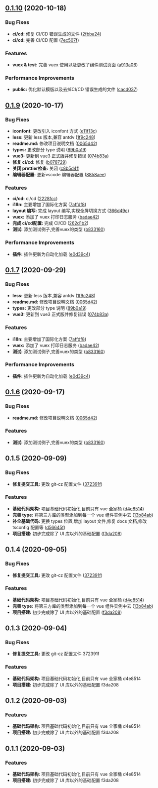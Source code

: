 ## [0.1.10](https://github.com/ibwei/vue3-base/compare/0.1.9...0.1.10) (2020-10-18)


### Bug Fixes

* **ci/cd:** 修复 CI/CD 错误生成的文件 ([2fbba24](https://github.com/ibwei/vue3-base/commit/2fbba2449f345ae9b98ad4b1ea9edde13f3d8a05))
* **ci/cd:** 完善 CI/CD 配置 ([7ec507f](https://github.com/ibwei/vue3-base/commit/7ec507f74a07cd34feff450bc25f76a4847246be))


### Features

* **vuex & test:** 完善 vuex 使用以及更改了组件测试页面 ([a913a06](https://github.com/ibwei/vue3-base/commit/a913a062d4c3a4a800ac95389aff8d2342e9b763))


### Performance Improvements

* **public:** 优化默认模版以及去掉CI/CD 错误生成的文件 ([cacd037](https://github.com/ibwei/vue3-base/commit/cacd0377e34dc156e90f56726452f776e48b213f))



## [0.1.9](https://github.com/ibwei/vue3-base/compare/v0.1.8...v0.1.9) (2020-10-17)


### Bug Fixes
* **iconfont:** 更改引入 iconfont 方式 ([e11f13c](https://github.com/ibwei/vue3-base/commit/e11f13cde660fa9c255616e7fd2978c32abdc178))
* **less:** 更新 less 版本,兼容 antdv ([1f9c248](https://github.com/ibwei/vue3-base/commit/1f9c2488fa35fc4e8fe52229db48ca1f53813fb1))
* **readme.md:** 修改项目说明文档 ([0065d42](https://github.com/ibwei/vue3-base/commit/0065d420b18ee3ddc13396b1436faee090806a16))
* **types:** 更改部分 type 说明 ([89b0a19](https://github.com/ibwei/vue3-base/commit/89b0a193629576f49146d968460658c66e8e1895))
* **vue3:** 更新到 vue3 正式版并修复错误 ([074b83a](https://github.com/ibwei/vue3-base/commit/074b83a8db7ed1f68d6fb4faf0f04302743a02c5))
* **修复 ci/cd:** 修复 ([b078729](https://github.com/ibwei/vue3-base/commit/b078729d502d3d050b184fd02d8c42a9782f0182))
* **关闭 prettier检查:** 关闭 ([c8b5d4f](https://github.com/ibwei/vue3-base/commit/c8b5d4fb8192b6e78d560a47cbd4630612b283a1))
* **编辑器配置:** 更新vscode 编辑器配置 ([8858aee](https://github.com/ibwei/vue3-base/commit/8858aeebb60214cab5c740bd96a7f1c433fb93dd))


### Features

* **ci/cd:** ci/cd ([2228fcc](https://github.com/ibwei/vue3-base/commit/2228fccb48d0aed7e3a0aee4d374d20a5c1bdc95))
* **i18n:** 主要增加了国际化方案 ([7affdf8](https://github.com/ibwei/vue3-base/commit/7affdf821bf934e4fc364ab89bb9731475987141))
* **layout 编写:** 完成 layout 编写,实现全屏切换方式 ([366d49c](https://github.com/ibwei/vue3-base/commit/366d49c9af6427b5a6ba11cd09df28e161457ec4))
* **vuex:** 添加了 vuex 打印日志服务 ([badae42](https://github.com/ibwei/vue3-base/commit/badae42d9561fc155a45b152f496e2ca955a5532))
* **完成 ci/cd配置:** 完成 CI/CD ([262d1b2](https://github.com/ibwei/vue3-base/commit/262d1b24a4c1c50824832f02619600cd03fa6c25))
* **测试:** 添加测试例子,完善vuex的类型 ([b833160](https://github.com/ibwei/vue3-base/commit/b833160194808b4fd04aa0dbca1223449c7d1e88))


### Performance Improvements

* **插件:** 插件更新为自动化加载 ([e0d39c4](https://github.com/ibwei/vue3-base/commit/e0d39c43c81c21d50c250a9d833d9d012ff7a55b))



## [0.1.7](https://github.com/ibwei/vue3-base/compare/v0.1.8...v0.1.7) (2020-09-29)


### Bug Fixes

* **less:** 更新 less 版本,兼容 antdv ([1f9c248](https://github.com/ibwei/vue3-base/commit/1f9c2488fa35fc4e8fe52229db48ca1f53813fb1))
* **readme.md:** 修改项目说明文档 ([0065d42](https://github.com/ibwei/vue3-base/commit/0065d420b18ee3ddc13396b1436faee090806a16))
* **types:** 更改部分 type 说明 ([89b0a19](https://github.com/ibwei/vue3-base/commit/89b0a193629576f49146d968460658c66e8e1895))
* **vue3:** 更新到 vue3 正式版并修复错误 ([074b83a](https://github.com/ibwei/vue3-base/commit/074b83a8db7ed1f68d6fb4faf0f04302743a02c5))


### Features

* **i18n:** 主要增加了国际化方案 ([7affdf8](https://github.com/ibwei/vue3-base/commit/7affdf821bf934e4fc364ab89bb9731475987141))
* **vuex:** 添加了 vuex 打印日志服务 ([badae42](https://github.com/ibwei/vue3-base/commit/badae42d9561fc155a45b152f496e2ca955a5532))
* **测试:** 添加测试例子,完善vuex的类型 ([b833160](https://github.com/ibwei/vue3-base/commit/b833160194808b4fd04aa0dbca1223449c7d1e88))


### Performance Improvements

* **插件:** 插件更新为自动化加载 ([e0d39c4](https://github.com/ibwei/vue3-base/commit/e0d39c43c81c21d50c250a9d833d9d012ff7a55b))



## [0.1.6](https://github.com/ibwei/vue3-base/compare/v0.1.8...v0.1.6) (2020-09-17)


### Bug Fixes

* **readme.md:** 修改项目说明文档 ([0065d42](https://github.com/ibwei/vue3-base/commit/0065d420b18ee3ddc13396b1436faee090806a16))


### Features

* **测试:** 添加测试例子,完善vuex的类型 ([b833160](https://github.com/ibwei/vue3-base/commit/b833160194808b4fd04aa0dbca1223449c7d1e88))



## 0.1.5 (2020-09-09)

### Bug Fixes

- **修复提交工具:** 更改 git-cz 配置文件 ([372391f](https://github.com/ibwei/vue3-base/commit/372391f79e177c685277409ad873cd963c756ee3))

### Features

- **基础代码架构:** 项目基础代码初始化,目前只有 vue 全家桶 ([d4e8514](https://github.com/ibwei/vue3-base/commit/d4e851421b72b7f2ff273d8ebc72c08919b94392))
- **完善 type:** 将第三方库的类型添加到每一个 vue 组件实例中去 ([13b84ab](https://github.com/ibwei/vue3-base/commit/13b84ab084ee388e114618db31ab801d28143bdf))
- **补全基础代码:** 更换 types 位置,增加 layout 文件,修复 docs 文档,修改 tsconfig 配置等 ([d56645f](https://github.com/ibwei/vue3-base/commit/d56645fcf33959bcf57453690201be3cdd55620c))
- **项目搭建:** 初步完成除了 UI 库以外的基础配置 ([f3da208](https://github.com/ibwei/vue3-base/commit/f3da208fa7bcd9141c829327cf949aaf486a0ce7))

## 0.1.4 (2020-09-05)

### Bug Fixes

- **修复提交工具:** 更改 git-cz 配置文件 ([372391f](https://github.com/ibwei/vue3-base/commit/372391f79e177c685277409ad873cd963c756ee3))

### Features

- **基础代码架构:** 项目基础代码初始化,目前只有 vue 全家桶 ([d4e8514](https://github.com/ibwei/vue3-base/commit/d4e851421b72b7f2ff273d8ebc72c08919b94392))
- **完善 type:** 将第三方库的类型添加到每一个 vue 组件实例中去 ([13b84ab](https://github.com/ibwei/vue3-base/commit/13b84ab084ee388e114618db31ab801d28143bdf))
- **项目搭建:** 初步完成除了 UI 库以外的基础配置 ([f3da208](https://github.com/ibwei/vue3-base/commit/f3da208fa7bcd9141c829327cf949aaf486a0ce7))

## 0.1.3 (2020-09-04)

### Bug Fixes

- **修复提交工具:** 更改 git-cz 配置文件 372391f

### Features

- **基础代码架构:** 项目基础代码初始化,目前只有 vue 全家桶 d4e8514
- **项目搭建:** 初步完成除了 UI 库以外的基础配置 f3da208

## 0.1.2 (2020-09-03)

### Features

- **基础代码架构:** 项目基础代码初始化,目前只有 vue 全家桶 d4e8514
- **项目搭建:** 初步完成除了 UI 库以外的基础配置 f3da208

## 0.1.1 (2020-09-03)

### Features

- **基础代码架构:** 项目基础代码初始化,目前只有 vue 全家桶 d4e8514
- **项目搭建:** 初步完成除了 UI 库以外的基础配置 f3da208
